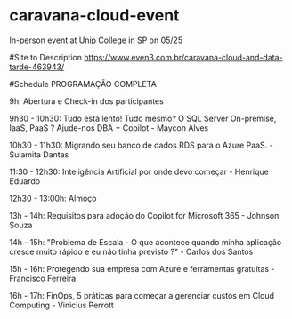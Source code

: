# caravana-cloud-event
In-person event at Unip College in SP on 05/25

#Site to Description
https://www.even3.com.br/caravana-cloud-and-data-tarde-463943/

#Schedule
PROGRAMAÇÃO COMPLETA 

9h: Abertura e Check-in dos participantes

9h30 - 10h30:   Tudo está lento! Tudo mesmo? O SQL Server On-premise, IaaS, PaaS ? Ajude-nos DBA + Copilot - Maycon Alves

10h30 - 11h30:  Migrando seu banco de dados RDS para o Azure PaaS. - Sulamita Dantas

11:30 - 12h30:  Inteligência Artificial por onde devo começar  -  Henrique Eduardo

12h30 - 13:00h: Almoço

13h - 14h:  Requisitos para adoção do Copilot for Microsoft 365 - Johnson Souza

14h - 15h:  "Problema de Escala - O que acontece quando minha aplicação cresce muito rápido e eu não tinha previsto ?" - Carlos dos Santos

15h - 16h:  Protegendo sua empresa com Azure e ferramentas gratuitas - Francisco Ferreira

16h - 17h:  FinOps, 5 práticas para começar a gerenciar custos em Cloud Computing - Vinicius Perrott